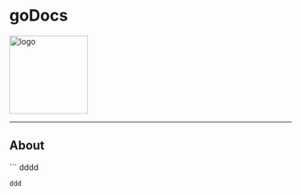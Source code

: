 <h1>goDocs</h1>
<img src="https://user-images.githubusercontent.com/76860203/194856445-d749cefc-c014-4919-941c-e335c8b0a4b5.png" alt="logo" height="140px"/>
<hr>
<h2>About</h2>
```
dddd

```
ddd
